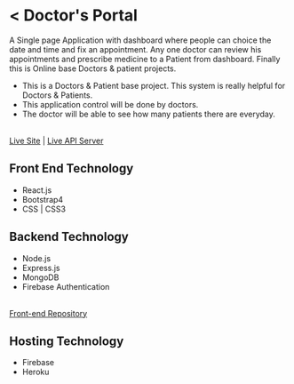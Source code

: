 < 
Doctor's Portal
======= 

A Single page Application with dashboard where people can choice the date and time and fix an appointment. Any one doctor can review his appointments and prescribe medicine to a Patient from dashboard. Finally this is Online base Doctors & patient projects.
* This is a Doctors & Patient base project. This system is really helpful for Doctors & Patients.
* This application control will be done by doctors.
* The doctor will be able to see how many patients there are everyday.
<br/>
<a target="_blank" href="https://my-doctors-protal.firebaseapp.com/">Live Site</a>        |      
<a target="_blank" href="https://guarded-mesa-64786.herokuapp.com/">Live API Server</a> 

## Front End Technology
<ul>
    <li>React.js</li>
    <li>Bootstrap4</li>
    <li>CSS | CSS3</li>
</ul>

## Backend Technology
<ul>
    <li>Node.js</li>
    <li>Express.js</li>
    <li>MongoDB</li>
    <li>Firebase Authentication</li>
</ul>
<br/>
<a target="_blank" href="https://github.com/abuhorainhero/doctors-portal-client">Front-end Repository</a>

## Hosting Technology
<ul>
    <li>Firebase</li>
    <li>Heroku</li>
</ul>